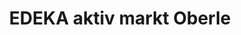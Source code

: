 ---
title: "EDEKA aktiv markt Oberle"
url: /schutterwald/edeka-aktiv-markt-oberle/
shop: Supermarkt
---